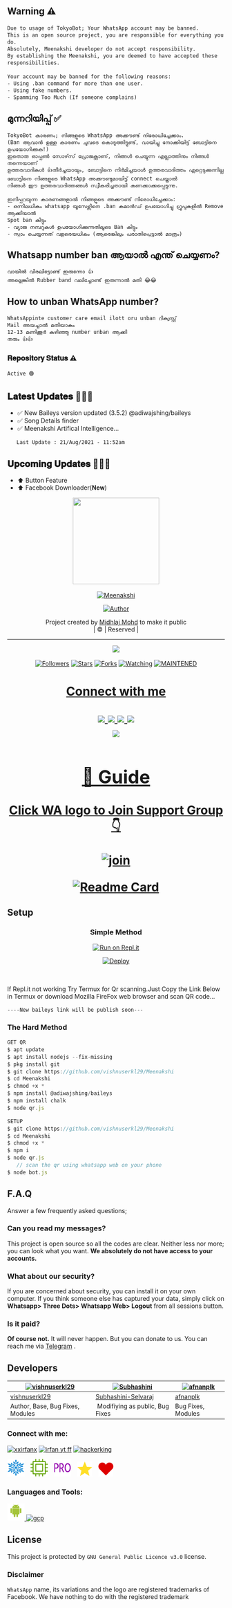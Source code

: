 ## Warning ⚠️

```
Due to usage of TokyoBot; Your WhatsApp account may be banned.
This is an open source project, you are responsible for everything you do. 
Absolutely, Meenakshi developer do not accept responsibility.
By establishing the Meenakshi, you are deemed to have accepted these responsibilities.

Your account may be banned for the following reasons:
- Using .ban command for more than one user.
- Using fake numbers.
- Spamming Too Much (If someone complains)
```

## മുന്നറിയിപ്പ് ✅️

```
TokyoBot കാരണം; നിങ്ങളുടെ WhatsApp അക്കൗണ്ട് നിരോധിച്ചേക്കാം.
(Ban ആവാൻ ഉള്ള കാരണം ചുവടെ കൊടുത്തിട്ടുണ്ട്, വായിച്ചു നോക്കിയിട്ട് ബോട്ടിനെ ഉപയോഗിക്കുക!)
ഇതൊരു ഓപ്പൺ സോഴ്‌സ് പ്രോജക്റ്റാണ്, നിങ്ങൾ ചെയ്യുന്ന എല്ലാത്തിനും നിങ്ങൾ തന്നെയാണ്
ഉത്തരവാദികൾ 👍തീർച്ചയായും, ബോട്ടിനെ നിർമിച്ചയാൾ ഉത്തരവാദിത്തം ഏറ്റെടുക്കുന്നില്ല
ബോട്ടിനെ നിങ്ങളുടെ WhatsApp അക്കൗണ്ടുമായിട്ട് connect ചെയ്താൽ
നിങ്ങൾ ഈ ഉത്തരവാദിത്തങ്ങൾ സ്വീകരിച്ചതായി കണക്കാക്കപ്പെടുന്നു.

ഇനിപ്പറയുന്ന കാരണങ്ങളാൽ നിങ്ങളുടെ അക്കൗണ്ട് നിരോധിച്ചേക്കാം:
- ഒന്നിലധികം whatsapp യൂസേഴ്സിനെ .ban കമാൻഡ് ഉപയോഗിച്ചു ഗ്രൂപുകളിൽ Remove ആക്കിയാൽ
Spot ban കിട്ടും 
- വ്യാജ നമ്പറുകൾ ഉപയോഗിക്കുന്നതിലൂടെ Ban കിട്ടും 
- സ്പാം ചെയ്യുന്നത് വളരെയധികം (ആരെങ്കിലും പരാതിപ്പെട്ടാൽ മാത്രം)
```

## Whatsapp number ban ആയാൽ എന്ത് ചെയ്യണം?

```
വായിൽ വിരലിട്ടോണ്ട് ഇരുന്നോ 👍
അല്ലെങ്കിൽ Rubber band വലിച്ചോണ്ട് ഇരുന്നാൽ മതി 😂😂
```
## How to unban WhatsApp number?

```
WhatsAppinte customer care email ilott oru unban റിക്വസ്റ്റ്
Mail അയച്ചാൽ മതിയാകും 
12-13 മണിക്കൂർ കഴിഞ്ഞു number unban ആക്കി
തരും 👍👍
```

### 𝐑𝐞𝐩𝐨𝐬𝐢𝐭𝐨𝐫𝐲 𝐒𝐭𝐚𝐭𝐮𝐬 ⚠️
```
𝙰𝚌𝚝𝚒𝚟𝚎 🟢
```

## 𝐋𝐚𝐭𝐞𝐬𝐭 𝐔𝐩𝐝𝐚𝐭𝐞𝐬 🙋🏻‍♀️

- ✅ New Baileys version updated (3.5.2) @adiwajshing/baileys
- ✅ Song Details finder
- ✅ Meenakshi Artifical Intelligence...

```
   Last Update : 21/Aug/2021 - 11:52am
```

## 𝐔𝐩𝐜𝐨𝐦𝐢𝐧𝐠 𝐔𝐩𝐝𝐚𝐭𝐞𝐬 💁🏻‍♀️

- ⬆️ Button Feature
- ⬆️ Facebook Downloader(𝐍𝐞𝐰)


<div align="center">
  <img border-radius: 15px src="https://avatars.githubusercontent.com/u/87913417?v=4" width="200" height="200"/>
  <p align="center">


<a href="#"><img title="Meenakshi" src="https://img.shields.io/badge/Tokyo-green?colorA=%23ff0000&colorB=%23017e40&style=for-the-badge"></a>
</p>
  <p align="center">
<a href="https://github.com/itsmetokyo"><img title="Author" src="https://img.shields.io/badge/Author-itsmetokyo/Tokyo?color=pink&style=for-the-badge&logo=whatsapp"></a>
</p>
</div>
<p align="center">
Project created by <a href="https://github.com/itsmetokyo">Midhlaj Mohd</a> to make it public
    <br>
       | © |
        Reserved |
    <br> 
</p>

----

  <p align="center">
  <a href="httsp://github.com/vishnuserkl29/Meenakshi">
    <img src="https://img.shields.io/github/repo-size/vishnuserkl29/Meenakshi?color=green&label=Repo%20total%20size&style=plastic">
<p align="center">
<a href="https://github.com/vishnuserkl29/followers"><img title="Followers" src="https://img.shields.io/github/followers/vishnuserkl29?color=pink&style=flat-square"></a>
<a href="https://github.com/vishnuserkl29/Meenakshi/stargazers/"><img title="Stars" src="https://img.shields.io/github/stars/vishnuserkl29/Meenakshi?color=pink&style=flat-square"></a>
<a href="https://github.com/vishnuserkl29/Meenakshi/network/members"><img title="Forks" src="https://img.shields.io/github/forks/vishnuserkl29/Meenakshi?color=pink&style=flat-square"></a>
<a href="https://github.com/vishnuserkl29/Meenakshi/watchers"><img title="Watching" src="https://img.shields.io/github/watchers/vishnuserkl29/Meenakshi?label=Watchers&color=pink&style=flat-square"></a>
<a href="#"><img title="MAINTENED" src="https://img.shields.io/badge/UNMAINTENED-YES-pink.svg"</a>
</p>

<h1 align="center"> Connect with me
<p align="center">
  <a href="https://instagram.com/phathicusthiccy"><img src="https://img.shields.io/badge/Instagram-E4405F?style=for-the-badge&logo=instagram&logoColor=white"/> 
  <a href="https://wa.me/916235989299"><img src="https://img.shields.io/badge/WhatsApp-25D366?style=for-the-badge&logo=whatsapp&logoColor=white" />
  <a href="https://https://www.facebook.com/danger666host"><img src="https://img.shields.io/badge/Facebook-%234267B2.svg?&style=for-the-badge&logo=facebook&logoColor=white" />
  <a href="https://t.me/vishnuprasad62"><img src="https://img.shields.io/badge/Telegram-%230088cc.svg?&style=for-the-badge&logo=telegram&logoColor=white" /> <br>
  <a href="https://github.com/vishnuserkl29"><img src="https://img.shields.io/badge/-GitHub-black?style=flat-square&logo=github" /> 
  
</p>
  

## 📢 Guide
Click WA logo to Join Support Group 👇
    <br>
<br>
  [![join](https://github.com/Alien-alfa/PublicBot/blob/main/wlogo.svg.png)](https://chat.whatsapp.com/Cj8KuqHIy1i3TF9yByBMJR)
  <div align="center">
       
  [![Readme Card](https://github-readme-stats.vercel.app/api/pin/?username=vishnuserkl299&repo=Meenakshi&theme=nightowl)](https://github.com/vishnuserkl299/Meenakshi)
  </div>
    
## Setup
<div align="center">

  ### Simple Method
  
[![Run on Repl.it](https://repl.it/badge/github/quiec/whatsAlfa)](https://replit.com/@vishnukyk/Meenakshi-QR)

[![Deploy](https://www.herokucdn.com/deploy/button.svg)](https://heroku.com/deploy?template=https://github.com/vishnuserkl29/Meenakshi)
     </div>
<br>
<br >
If Repl.it not working Try Termux for Qr scanning.Just Copy the Link Below in Termux or download Mozilla FireFox web browser and scan QR code...
```
----New baileys link will be publish soon---
``` 
  
### The Hard Method
```js
GET QR
$ apt update
$ apt install nodejs --fix-missing
$ pkg install git
$ git clone https://github.com/vishnuserkl29/Meenakshi
$ cd Meenakshi
$ chmod +x *
$ npm install @adiwajshing/baileys
$ npm install chalk
$ node qr.js
```
      
```js
SETUP
$ git clone https://github.com/vishnuserkl29/Meenakshi
$ cd Meenakshi
$ chmod +x *
$ npm i
$ node qr.js
   // scan the qr using whatsapp web on your phone
$ node bot.js
```
## F.A.Q
Answer a few frequently asked questions;
### Can you read my messages?
This project is open source so all the codes are clear. Neither less nor more; you can look what you want. **We absolutely do not have access to your accounts.**

### What about our security?
If you are concerned about security, you can install it on your own computer. If you think someone else has captured your data, simply click on **Whatsapp> Three Dots> Whatsapp Web> Logout** from all sessions button.

### Is it paid?
**Of course not.** It will never happen. But you can donate to us. You can reach me via [Telegram](https://t.me/fusuf) .





## Developers
  <div align="center">
    
  [![vishnuserkl29](https://github.com/vishnuserkl29.png?size=100)](https://github.com/vishnuserkl29) |  [![Subhashini](https://github.com/subbusubashni.png?size=100)](https://github.com/subbusubashni) | [![afnanplk](https://github.com/afnanplk.png?size=100)](https://github.com/afnanplk) 
----|----|----
[vishnuserkl29](https://github.com/vishnuserkl29)  | [Subhashini-Selvaraj](https://github.com/subbusubashni) | [afnanplk](https://github.com/afnanplk)
Author, Base, Bug Fixes, Modules | Modifiying  as   public, Bug Fixes | Bug Fixes, Modules
  </div>
 
<h3 align="left">Connect with me:</h3>
<p align="left">
<a href="https://twitter.com/VISHNUP76080410?s=09" target="blank"><img align="center" src="https://cdn.jsdelivr.net/npm/simple-icons@3.0.1/icons/twitter.svg" alt="xxirfanx" height="30" width="40" /></a>
<a href="https://youtube.com/channel/UCIuejw6s9ofhqTUhE1_ErPw" target="blank"><img align="center" src="https://cdn.jsdelivr.net/npm/simple-icons@3.0.1/icons/youtube.svg" alt="irfan yt ff" height="30" width="40" /></a>
<a href="https://www.hackerrank.com/hackerking" target="blank"><img align="center" src="https://cdn.jsdelivr.net/npm/simple-icons@3.0.1/icons/hackerrank.svg" alt="hackerking" height="30" width="40" /></a>
</p>

<a href='https://archiveprogram.github.com/'><img src='https://raw.githubusercontent.com/acervenky/animated-github-badges/master/assets/acbadge.gif' width='40' height='40'></a> <a href='https://docs.github.com/en/developers'><img src='https://raw.githubusercontent.com/acervenky/animated-github-badges/master/assets/devbadge.gif' width='40' height='40'></a> <a href='https://github.com/pricing'><img src='https://raw.githubusercontent.com/acervenky/animated-github-badges/master/assets/pro.gif' width='40' height='40'></a> <a href='https://stars.github.com/'><img src='https://raw.githubusercontent.com/acervenky/animated-github-badges/master/assets/starbadge.gif' width='35' height='35'></a> <a href='https://docs.github.com/en/github/supporting-the-open-source-community-with-github-sponsors'><img src='https://raw.githubusercontent.com/acervenky/animated-github-badges/master/assets/sponsorbadge.gif' width='35' height='35'></a>

<h3 align="left">Languages and Tools:</h3>
<p align="left"> <a href="https://developer.android.com" target="_blank"> <img src="https://raw.githubusercontent.com/devicons/devicon/master/icons/android/android-original-wordmark.svg" alt="android" width="40" height="40"/> </a> <a href="https://cloud.google.com" target="_blank"> <img src="https://www.vectorlogo.zone/logos/google_cloud/google_cloud-icon.svg" alt="gcp" width="40" height="40"/> </a> </p>


  
## License
This project is protected by `GNU General Public Licence v3.0` license.

### Disclaimer
`WhatsApp` name, its variations and the logo are registered trademarks of Facebook. We have nothing to do with the registered trademark
